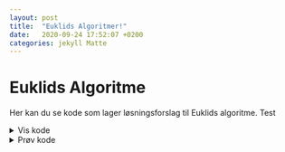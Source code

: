 ```yaml
---
layout: post
title:  "Euklids Algoritmer!"
date:   2020-09-24 17:52:07 +0200
categories: jekyll Matte
---
```



# Euklids Algoritme

Her kan du se kode som lager løsningsforslag til Euklids algoritme.
Test


<details>
<summary>Vis kode</summary>

<style>
pre {
  white-space: pre !important;
  overflow-y: auto !important;
  max-height: 50vh !important;
}
</style>
<p>
{% highlight python %}
    import numpy as np

    def plussminus(x):
        if np.sign(x) == -1:
            return str(" - ")
        else:
            return str(" + ")
    # Først vil vi ta input x,y,
    # deretter kjøre Euklids algoritme
    # Den skal returnere en matrise med alle liknignene, hvor siste input er gcd(x,y)
    def EM1(x,y):
        # Vi sorterer
        r_0 = np.maximum(x,y) # Største tallet av x,y
        r_1 = np.minimum(x,y)

         ############################################
         ### Algoritmen vil gi oss noe som dette ####
         ####        r_0 = c_1 * r_1  + r_2      ####
         ####        r_1 = c_2 * r_2  + r_3      ####
         #                     .                    #
         #                     .                    #
         #                     .                    #
         #                     .                    #
         ####   r_10 = c_11 * r_11 + gcd(x,y)    ####
         #### hvis algoritmen bruker 10 steg     ####
         ############################################

        # Lager første entry r_0, c_1, r_1, r_2, som tilsvarer første likning
        # merk at r_0 og r_1 er x og y etter sortering.
        # c_1 finner vi ved å dele r_0 på r_1 og runde ned
        # til nærmeste heltall. Dette kan vi gjøre med numpy.floor funksjonen
        c_1 = int(np.floor(r_0/r_1))
        # rest etter divisjon kan vi nå finne ved å ta r_0-c_1*r_1
        r_2 = int(r_0-c_1*r_1)
        # Nå legger vi alle fire verdiene inn i matrisen vår
        likninger = [[r_0, c_1, r_1, r_2]]

        # Vi ønsker nå å skrive
        # r_1 = c_2 * r_2 + r_3
        # r_2 = c_3 * r_3 + r_4 osv
        # Dette ønsker vi å gjøre til restverdien til slutt er gcd(x,y)
        # Vi kan finne alle verdiene på samme måte som over
        # Ettersom vi ønsker å gjøre samme prosedyre gjentatte ganger
        # fram til vi oppnår ønsket resultat, er en while loop naturlig
        # Vi ønsker altså å kjøre prosedyren til siste entry i vår matrise er gcd(x,y).
        while likninger[-1][-1] != np.gcd(x,y): # Første [-1] sier at vi ser på siste likning i likninger, andre [-1] sier at vi ser på siste entry i likningen
            # Vi skal nå skrive a = c * b + r, hvor a er neste siste entry i forrige tuppel.
            a = likninger[-1][-2]
            # b er resten fra forrige liking, altså siste entry i forrige tuppel.
            b = likninger[-1][-1]
            # Vi finner nå c på samme måte som siste
            c = int(np.floor(a/b))
            # rest etter divisjon kan vi nå finne ved å ta a-c*b
            r = int(a-c*b)
            # Vi har nå alle verdiene til neste likning og vil legge de til matrisen vår
            likninger.append([a,c,b,r])
            # Nå har vi nådd slutten, hvis r == gcd(x,y), vil utsagnet være sant, og loopen brytes
            # Hvis r != gcd(x,y), så kjøres den på nytt
        # Nå som loopen er ferdig og vi har funnet resten har vi en matrise som består av alle likningene vi ville fått ved å gjøre algoritmen manuelt
        # Funksjonen skal nå returnere alle likningene
        return likninger

    ### Her ønsker vi å bruke likningene fra EM1 til å finne en løsning på a*x+b*y = 1
    ### Funksjonen Losning skal gjøre dette
    def Losning(a,b):

        print(" ")
        print("Felles faktor er " + str(np.gcd(a,b)) + ".")
        print(" ")
        matrise = EM1(a,b)
        for tuppel in matrise:
            print(str(tuppel[0]) + " = " + str(tuppel[1]) + " * " + str(tuppel[2]) + " + " + str(tuppel[3]))
            print(" ")
        print("Vi reverserer nå prosessen:")
        print(" ")
        print(" ")
        ############################################
        ####  Funksjonen tar inn noe som dette  ####
        ####        r_0 = c_1 * r_1  + r_2      ####
        ####        r_1 = c_2 * r_2  + r_3      ####
        #                     .                    #
        #                     .                    #
        #                     .                    #
        #                     .                    #
        ####      r_9 = c_10 * r_10 + r_11      ####
        ####      r_10 = c_11 * r_11 + 1        ####
        ####      hvis EM1 bruker 10 steg       ####
        ############################################
        ############################################
        ####       Vi begynner fra bunnen       ####
        ####     1 = 1 * r_10 - c_11 * r_11     ####
        ## 1 = - c_11 * r_9 + (1+c_11*c_10)*r_10  ##
        #                     .                    #  Generell plass i reversering
        #                     .                    #  Bruker likningen,
        ####  1 = c * r_(n) + d * r_(n+1)         ####  r_(n-1) = c_n* r_n + r_(n+1) <==> r_(n+1) = r_(n-1) -c_n* r_n
        ####  1 = d* r_(n-1) + (c+d*(-c_n))*r_n    #  til å finne neste del i reversering
        #                     .                    #
        #                     .                    #
        ####            1 = a* x + b* y         ####
        ############################################
        # Vi ser at første likning kommer direkte fra EM1
        # Vi legger inn dette

        reversering = [[matrise[-1][-1], 1 , matrise[-1][0], -matrise[-1][1], matrise[-1][2]]]
        print(str(reversering[-1][0])
                + " = "
                + str(reversering[-1][1])
                + "*"
                + str(reversering[-1][2])
                + plussminus(reversering[-1][3])
                + str(int(reversering[-1][3]/np.sign(reversering[-1][3])))
                # + " + "
                # + str(reversering[-1][3])
                + "*"
                + str(reversering[-1][4])
                )
        # Ved å se på den generelle overgangen i skissen over, ser vi at vi kan generalisere dette
        for i in range(len(matrise)-1): # Antall ganger vi skal kjøre algoritmen
            # Ønsker nå å legge til nye koeffisientene til matrisen, som vi ser over, skal dette være
            # 1 = d * r_(n-1) + (d+c*(-c_n)) * r_n # Vi ser at
            # 1 = gcd(a,b)
            d           = reversering[-1][-2]
            r_nminus1   = matrise[-i-2][0]
            c           = reversering[-1][1]
            c_n         = matrise[-i-2][1]
            r_n         = matrise[-i-1][0]
            # Dette gir
            reversering.append([matrise[-1][-1], d, r_nminus1,  (c+d*(-c_n)) , r_n])
            # Vi printer dette til terminal for å vise utregningene
            print(str(reversering[-1][0])
                    + " = "
                    + str(c)
                    + "*"
                    + str(r_n)
                    + plussminus(d)
                    + str(int(d/np.sign(d)))
                    + "*("
                    + str(r_nminus1)
                    + " - "
                    + str(c_n)
                    + "*"
                    + str(int(r_n))
                    + ")"
                    )
            print(" ")
            print(str(reversering[-1][0])
                    + " = "
                    + str(int(d))
                    + "*"
                    + str(r_nminus1)
                    + plussminus((c+d*(-c_n)))
                    + str(int((c+d*(-c_n))/np.sign((c+d*(-c_n)))))
                    + "*"
                    + str(int(r_n))
                    )
    while True == True:
        a = input("Skriv inn første tall: ") # vi ønsker input fra bruker
        b = input("Skriv inn andre tall: ")
        try:
            Losning(int(a),int(b))
        except ValueError:
            print("Input må være heltall")
        if str(input("Vil du prøve på nytt? y/n: ")) == "n":
            break
{% endhighlight %}
</p>

</details>





<details>
<summary>Prøv kode</summary>
<iframe src="https://trinket.io/embed/python3/b22f157e74?outputOnly=true&runOption=run&start=result" width="100%" height="356" frameborder="0" marginwidth="0" marginheight="0" allowfullscreen></iframe>
</details>
